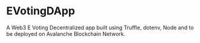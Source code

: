 # EVotingDApp
A Web3 E Voting Decentralized app built using Truffle, dotenv, Node and to be deployed on Avalanche Blockchain Network. 
